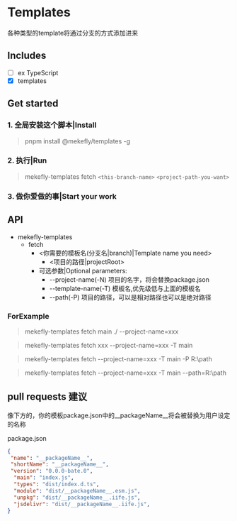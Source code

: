 # Templates

各种类型的template将通过分支的方式添加进来

## Includes

- [ ] ex TypeScript
- [x] templates

## Get started

### 1. 全局安装这个脚本|Install

> pnpm install @mekefly/templates -g

### 2. 执行|Run

> mekefly-templates fetch `<this-branch-name>` `<project-path-you-want>`

### 3. 做你爱做的事|Start your work

## API

- mekefly-templates
  - fetch
    - <你需要的模板名(分支名|branch)|Template name you need>
      - <项目的路径|projectRoot>
    - 可选参数|Optional parameters:
      - --project-name(-N) 项目的名字，将会替换package.json
      - --template-name(-T) 模板名,优先级低与上面的模板名
      - --path(-P) 项目的路径，可以是相对路径也可以是绝对路径

### ForExample

> mekefly-templates fetch main ./ --project-name=xxx

> mekefly-templates fetch xxx --project-name=xxx -T main

> mekefly-templates fetch --project-name=xxx -T main -P R:\path

> mekefly-templates fetch --project-name=xxx -T main --path=R:\path

## pull requests 建议

像下方的，你的模板package.json中的__packageName__将会被替换为用户设定的名称

package.json

```json
{
 "name": "__packageName__",
 "shortName": "__packageName__",
 "version": "0.0.0-bate.0",
  "main": "index.js",
  "types": "dist/index.d.ts",
  "module": "dist/__packageName__.esm.js",
  "unpkg": "dist/__packageName__.iife.js",
  "jsdelivr": "dist/__packageName__.iife.js",
}
```
